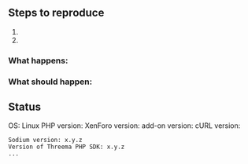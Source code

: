 ## Steps to reproduce

1.
2.

### What happens:


### What should happen:


## Status

OS: Linux
PHP version:
XenForo version:
add-on version:
cURL version:

<!-- Copy the status message from the ACP in the settings, you do not have to include your remaining credits) -->  

```
Sodium version: x.y.z
Version of Threema PHP SDK: x.y.z
...
```

<!--
_Note:_ You can find more information on how to create issues in [the contributing guide](../CONTRIBUTING.md). If you only propose an enhancement and things like "steps to reproduce" do not matter in this case, you can of course `Ctrl+A` everything and delete it. :smiley:
-->
